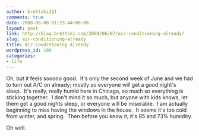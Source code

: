 ```yaml
---
author: brettski111
comments: true
date: 2008-06-08 01:23:44+00:00
layout: post
link: http://blog.brettski.com/2008/06/07/air-conditioning-already/
slug: air-conditioning-already
title: Air-Conditioning Already
wordpress_id: 109
categories:
- life
---
```


Oh, but it feels sooooo good.  It's only the second week of June and we had to turn out A/C on already; mostly so everyone will get a good night's sleep.  It's really, really humid here in Chicago, so much so everything is sticking together.  I don't mind it so much, but anyone with kids knows, let them get a good nights sleep, or everyone will be miserable.  I am actually beginning to miss having the windows in the house.  It seems it's too cold from winter, and spring.  Then before you know it, it's 85 and 73% humidity.

Oh well.
